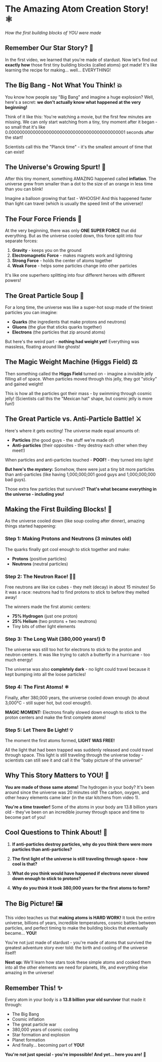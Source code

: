 # The Amazing Atom Creation Story! ⚛️

_How the first building blocks of YOU were made_

## Remember Our Star Story? 🌟

In the first video, we learned that you're made of stardust. Now let's find out **exactly how** those first tiny building blocks (called atoms) got made! It's like learning the recipe for making... well... EVERYTHING!

## The Big Bang - Not What You Think! 💥

You know how people say "Big Bang" and imagine a huge explosion? Well, here's a secret: **we don't actually know what happened at the very beginning!**

Think of it like this: You're watching a movie, but the first few minutes are missing. We can only start watching from a tiny, tiny moment after it began - so small that it's like 0.00000000000000000000000000000000000000000001 seconds after the start!

Scientists call this the "Planck time" - it's the smallest amount of time that can exist!

## The Universe's Growing Spurt! 🍊

After this tiny moment, something AMAZING happened called **inflation**. The universe grew from smaller than a dot to the size of an orange in less time than you can blink!

Imagine a balloon growing that fast - WHOOSH! And this happened faster than light can travel (which is usually the speed limit of the universe)!

## The Four Force Friends 💪

At the very beginning, there was only **ONE SUPER FORCE** that did everything. But as the universe cooled down, this force split into four separate forces:

1. **Gravity** - keeps you on the ground
2. **Electromagnetic Force** - makes magnets work and lightning
3. **Strong Force** - holds the center of atoms together
4. **Weak Force** - helps some particles change into other particles

It's like one superhero splitting into four different heroes with different powers!

## The Great Particle Soup 🍲

For a long time, the universe was like a super-hot soup made of the tiniest particles you can imagine:

- **Quarks** (the ingredients that make protons and neutrons)
- **Gluons** (the glue that sticks quarks together)
- **Electrons** (the particles that zip around atoms)

But here's the weird part - **nothing had weight yet!** Everything was massless, floating around like ghosts!

## The Magic Weight Machine (Higgs Field) ⚖️

Then something called the **Higgs Field** turned on - imagine a invisible jelly filling all of space. When particles moved through this jelly, they got "sticky" and gained weight!

This is how all the particles got their mass - by swimming through cosmic jelly! (Scientists call this the "Mexican hat" shape, but cosmic jelly is more fun!)

## The Great Particle vs. Anti-Particle Battle! ⚔️

Here's where it gets exciting! The universe made equal amounts of:

- **Particles** (the good guys - the stuff we're made of)
- **Anti-particles** (their opposites - they destroy each other when they meet!)

When particles and anti-particles touched - **POOF!** - they turned into light!

**But here's the mystery:** Somehow, there were just a tiny bit more particles than anti-particles (like having 1,000,000,001 good guys and 1,000,000,000 bad guys).

Those extra few particles that survived? **That's what became everything in the universe - including you!**

## Making the First Building Blocks! 🧱

As the universe cooled down (like soup cooling after dinner), amazing things started happening:

### Step 1: Making Protons and Neutrons (3 minutes old)

The quarks finally got cool enough to stick together and make:

- **Protons** (positive particles)
- **Neutrons** (neutral particles)

### Step 2: The Neutron Race! 🏃‍♂️

Free neutrons are like ice cubes - they melt (decay) in about 15 minutes! So it was a race: neutrons had to find protons to stick to before they melted away!

The winners made the first atomic centers:

- **75% Hydrogen** (just one proton)
- **25% Helium** (two protons + two neutrons)
- Tiny bits of other light elements

### Step 3: The Long Wait (380,000 years!) ⏰

The universe was still too hot for electrons to stick to the proton and neutron centers. It was like trying to catch a butterfly in a hurricane - too much energy!

The universe was also **completely dark** - no light could travel because it kept bumping into all the loose particles!

### Step 4: The First Atoms! ⚛️

Finally, after 380,000 years, the universe cooled down enough (to about 3,000°C - still super hot, but cool enough!).

**MAGIC MOMENT:** Electrons finally slowed down enough to stick to the proton centers and make the first complete atoms!

### Step 5: Let There Be Light! 💡

The moment the first atoms formed, **LIGHT WAS FREE!**

All the light that had been trapped was suddenly released and could travel through space. This light is still traveling through the universe today - scientists can still see it and call it the "baby picture of the universe!"

## Why This Story Matters to YOU! 🫵

**You are made of those same atoms!** The hydrogen in your body? It's been around since the universe was 20 minutes old! The carbon, oxygen, and other heavy elements came later (in the star kitchens from video 1).

**You're a time traveler!** Some of the atoms in your body are 13.8 billion years old - they've been on an incredible journey through space and time to become part of you!

## Cool Questions to Think About! 🤔

1. **If anti-particles destroy particles, why do you think there were more particles than anti-particles?**
    
2. **The first light of the universe is still traveling through space - how cool is that?**
    
3. **What do you think would have happened if electrons never slowed down enough to stick to protons?**
    
4. **Why do you think it took 380,000 years for the first atoms to form?**
    

## The Big Picture! 🖼️

This video teaches us that **making atoms is HARD WORK!** It took the entire universe, billions of years, incredible temperatures, cosmic battles between particles, and perfect timing to make the building blocks that eventually became... **YOU!**

You're not just made of stardust - you're made of atoms that survived the greatest adventure story ever told: the birth and cooling of the universe itself!

**Next up:** We'll learn how stars took these simple atoms and cooked them into all the other elements we need for planets, life, and everything else amazing in the universe!

## Remember This! ✨

Every atom in your body is a **13.8 billion year old survivor** that made it through:

- The Big Bang
- Cosmic inflation
- The great particle war
- 380,000 years of cosmic cooling
- Star formation and explosion
- Planet formation
- And finally... becoming part of **YOU!**

**You're not just special - you're impossible! And yet... here you are!** 🌟